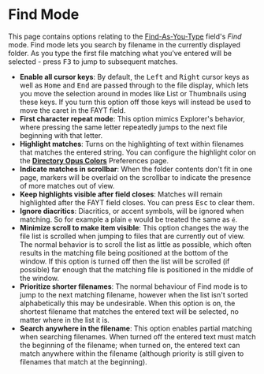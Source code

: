 # Find Mode

This page contains options relating to the [Find-As-You-Type](/Manual/basic_concepts/the_lister/find-as-you-type_field.md) field's *Find* mode. Find mode lets you search by filename in the currently displayed folder. As you type the first file matching what you've entered will be selected - press <kbd>F3</kbd> to jump to subsequent matches.

- **Enable all cursor keys**: By default, the <kbd>Left</kbd> and <kbd>Right</kbd> cursor keys as well as <kbd>Home</kbd> and <kbd>End</kbd> are passed through to the file display, which lets you move the selection around in modes like List or Thumbnails using these keys. If you turn this option off those keys will instead be used to move the caret in the FAYT field.
- **First character repeat mode**: This option mimics Explorer's behavior, where pressing the same letter repeatedly jumps to the next file beginning with that letter.
- **Highlight matches**: Turns on the highlighting of text within filenames that matches the entered string. You can configure the highlight color on the **[Directory Opus Colors](/Manual/preferences/preferences_categories/colors_and_fonts/directory_opus_colors.md)** Preferences page.
- **Indicate matches in scrollbar**: When the folder contents don't fit in one page, markers will be overlaid on the scrollbar to indicate the presence of more matches out of view.
- **Keep highlights visible after field closes**: Matches will remain highlighted after the FAYT field closes. You can press <kbd>Esc</kbd> to clear them.
- **Ignore diacritics**: Diacritics, or accent symbols, will be ignored when matching. So for example a plain `e` would be treated the same as `é`.
- **Minimize scroll to make item visible**: This option changes the way the file list is scrolled when jumping to files that are currently out of view. The normal behavior is to scroll the list as little as possible, which often results in the matching file being positioned at the bottom of the window. If this option is turned off then the list will be scrolled (if possible) far enough that the matching file is positioned in the middle of the window.
- **Prioritize shorter filenames**: The normal behaviour of Find mode is to jump to the next matching filename, however when the list isn't sorted alphabetically this may be undesirable. When this option is on, the shortest filename that matches the entered text will be selected, no matter where in the list it is.
- **Search anywhere in the filename**: This option enables partial matching when searching filenames. When turned off the entered text must match the beginning of the filename; when turned on, the entered text can match anywhere within the filename (although priority is still given to filenames that match at the beginning).
